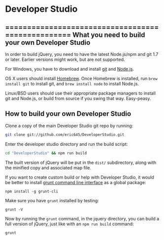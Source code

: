 # Developer Studio
==================================================
What you need to build your own Developer Studio
-----------------------------------

In order to build jQuery, you need to have the latest Node.js/npm and git 1.7 or later. Earlier versions might work, but are not supported.

For Windows, you have to download and install [git](https://git-scm.com/downloads) and [Node.js](https://nodejs.org/en/download/).

OS X users should install [Homebrew](http://brew.sh/). Once Homebrew is installed, run `brew install git` to install git,
and `brew install node` to install Node.js.

Linux/BSD users should use their appropriate package managers to install git and Node.js, or build from source
if you swing that way. Easy-peasy.


How to build your own Developer Studio
----------------------------

Clone a copy of the main Developer Studio git repo by running:

```bash
git clone git://github.com/eric645/DeveloperStudio.git
```

Enter the developer studio directory and run the build script:
```bash
cd "DeveloperStudio" && npm run build
```
The built version of jQuery will be put in the `dist/` subdirectory, along with the minified copy and associated map file.

If you want to create custom build or help with Developer Studio, it would be better to install [grunt command line interface](www.gruntjs.com) as a global package:

```
npm install -g grunt-cli
```
Make sure you have `grunt` installed by testing:
```
grunt -V
```

Now by running the `grunt` command, in the jquery directory, you can build a full version of jQuery, just like with an `npm run build` command:
```
grunt
```
